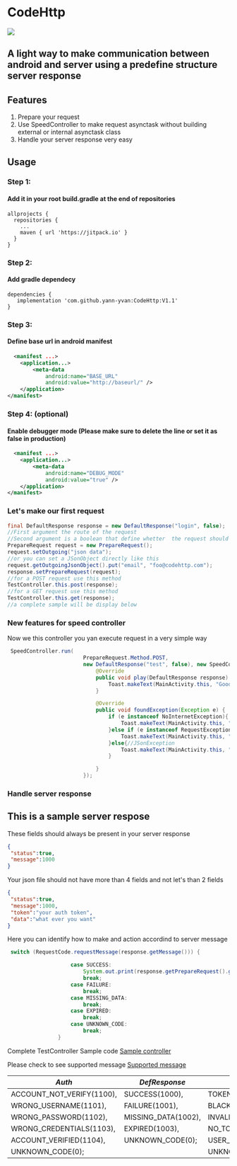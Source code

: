 # CodeHttp

[![](https://jitpack.io/v/yann-yvan/CodeHttp.svg)](https://jitpack.io/#yann-yvan/CodeHttp)

## A light way to make communication between android and server using a predefine structure server response

## Features
1. Prepare your request
2. Use SpeedController to make request asynctask without building external or internal asynctask class
3. Handle your server response very easy
## Usage

### Step 1:
#### Add it in your root build.gradle at the end of repositories
```
allprojects {
  repositories {
	...
	maven { url 'https://jitpack.io' }
  }
}
```

### Step 2:
#### Add gradle dependecy
```
dependencies {
   implementation 'com.github.yann-yvan:CodeHttp:V1.1'
}
```
### Step 3:
#### Define base url in android manifest
```xml
  <manifest ...>
    <application...>
        <meta-data
            android:name="BASE_URL"
            android:value="http://baseurl/" />
    </application>
</manifest>
```

### Step 4: (optional)
#### Enable debugger mode (Please make sure to delete the line or set it as false in production)
```xml
  <manifest ...>
    <application...>
        <meta-data
            android:name="DEBUG_MODE"
            android:value="true" />
    </application>
</manifest>
```
### Let's make our first request
```java
final DefaultResponse response = new DefaultResponse("login", false);
//First argument the route of the request
//Second argument is a boolean that define whetter  the request should include token or not
PrepareRequest request = new PrepareRequest();
request.setOutgoing("json data");
//or you can set a JSonObject directly like this
request.getOutgoingJsonObject().put("email", "foo@codehttp.com");
response.setPrepareRequest(request);
//for a POST request use this method
TestController.this.post(response);
//for a GET request use this method
TestController.this.get(response);
//a complete sample will be display below
```
### New features for speed controller
Now we  this controller you yan execute request in a very simple way
```java
 SpeedController.run(
                        PrepareRequest.Method.POST,
                        new DefaultResponse("test", false), new SpeedController.OnAfterExecute() {
                            @Override
                            public void play(DefaultResponse response) {
                                Toast.makeText(MainActivity.this, "Good no error", Toast.LENGTH_SHORT).show();
                            }

                            @Override
                            public void foundException(Exception e) {
                                if (e instanceof NoInternetException){
                                    Toast.makeText(MainActivity.this, "OOPS "+e.getMessage(), Toast.LENGTH_SHORT).show();
                                }else if (e instanceof RequestException){
                                    Toast.makeText(MainActivity.this, "OOPS "+e.getMessage(), Toast.LENGTH_SHORT).show();
                                }else{//JSonException
                                    Toast.makeText(MainActivity.this, "OOPS "+e.getMessage(), Toast.LENGTH_SHORT).show();
                                }

                            }
                        });
```

### Handle server response
## This is a sample server respose
These fields should always be present in your server response
```json
{
 "status":true,
 "message":1000
}
 ```
Your json file should not have more than 4 fields and not let's than 2 fields
```json
{
 "status":true,
 "message":1000,
 "token":"your auth token",
 "data":"what ever you want"
}
```
Here you can identify how to make and action accordind to server message
```java
 switch (RequestCode.requestMessage(response.getMessage())) {

                    case SUCCESS:
                        System.out.print(response.getPrepareRequest().getIncoming());
                        break;
                    case FAILURE:
                        break;
                    case MISSING_DATA:
                        break;
                    case EXPIRED:
                        break;
                    case UNKNOWN_CODE:
                        break;
                }
```
Complete TestController Sample code
[Sample controller](https://github.com/yann-yvan/CodeHttp/blob/master/app/src/main/java/corp/ny/com/httpflowers/TestController.java)

Please check to see supported message
[Supported message](https://github.com/yann-yvan/CodeHttp/blob/master/codehttp/src/main/java/corp/ny/com/codehttp/response/RequestCode.java)

*Auth* | *DefResponse* | *Token*
--- | --- | ---
ACCOUNT_NOT_VERIFY(1100), |  SUCCESS(1000),|TOKEN_EXPIRED(1),
WRONG_USERNAME(1101),| FAILURE(1001),|BLACK_LISTED_TOKEN(2),
WRONG_PASSWORD(1102),|MISSING_DATA(1002),|INVALID_TOKEN(3),
WRONG_CREDENTIALS(1103),|EXPIRED(1003),|NO_TOKEN(4),
ACCOUNT_VERIFIED(1104),|UNKNOWN_CODE(0);|USER_NOT_FOUND(5),
UNKNOWN_CODE(0);||UNKNOWN_CODE(0);

 

       
